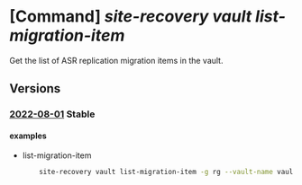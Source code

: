 # [Command] _site-recovery vault list-migration-item_

Get the list of ASR replication migration items in the vault.

## Versions

### [2022-08-01](/Resources/mgmt-plane/L3N1YnNjcmlwdGlvbnMve30vcmVzb3VyY2Vncm91cHMve30vcHJvdmlkZXJzL21pY3Jvc29mdC5yZWNvdmVyeXNlcnZpY2VzL3ZhdWx0cy97fS9yZXBsaWNhdGlvbm1pZ3JhdGlvbml0ZW1z/2022-08-01.xml) **Stable**

<!-- mgmt-plane /subscriptions/{}/resourcegroups/{}/providers/microsoft.recoveryservices/vaults/{}/replicationmigrationitems 2022-08-01 -->

#### examples

- list-migration-item
    ```bash
        site-recovery vault list-migration-item -g rg --vault-name vault_name
    ```
